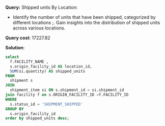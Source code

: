 **Query:** Shipped units By Location:
 - Identify the number of units that have been shipped, categorized by different locations	;. Gain insights into the distribution of shipped units across various locations.

**Query cost**: 17227.82

**Solution**:
```sql
select
  f.FACILITY_NAME ,
  s.origin_facility_id AS location_id,
  SUM(si.quantity) AS shipped_units
FROM
  shipment s
JOIN
  shipment_item si ON s.shipment_id = si.shipment_id
join facility f on s.ORIGIN_FACILITY_ID =f.FACILITY_ID  
WHERE
  s.status_id = 'SHIPMENT_SHIPPED'
GROUP BY
  s.origin_facility_id
order by shipped_units desc;

